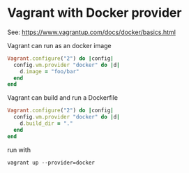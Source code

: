 # Vagrant with Docker provider

See: https://www.vagrantup.com/docs/docker/basics.html

Vagrant can run as an docker image

```ruby
Vagrant.configure("2") do |config|
  config.vm.provider "docker" do |d|
    d.image = "foo/bar"
  end
end
```

Vagrant can build and run a Dockerfile

```ruby
Vagrant.configure("2") do |config|
  config.vm.provider "docker" do |d|
    d.build_dir = "."
  end
end
```

run with

```
vagrant up --provider=docker
```
